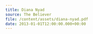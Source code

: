 ```yaml
---
title: Diana Nyad
source: The Believer
file: /content/assets/diana-nyad.pdf
date: 2013-01-01T12:00:00.000+00:00
---
```

